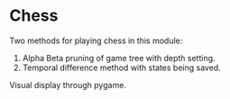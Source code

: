 # Chess
Two methods for playing chess in this module:
1. Alpha Beta pruning of game tree with depth setting.
2. Temporal difference method with states being saved.

Visual display through pygame.
